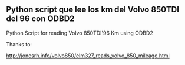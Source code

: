 Python script que lee los km del Volvo 850TDI del 96 con ODBD2
----
Python Script for reading Volvo 850TDI'96 Km using ODBD2


Thanks to:

http://jonesrh.info/volvo850/elm327_reads_volvo_850_mileage.html

